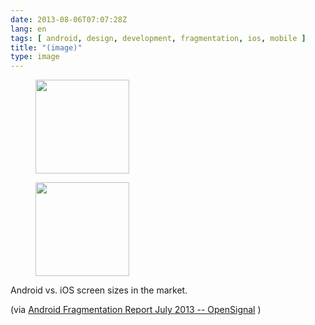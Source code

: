 ```yaml
---
date: 2013-08-06T07:07:28Z
lang: en
tags: [ android, design, development, fragmentation, ios, mobile ]
title: "(image)"
type: image
---
```


<figure>
<a
href="https://hugo.ferreira.cc/android-vs-ios-screen-sizes-in-the-market-via/attachment/402/"
rel="attachment"><img
src="/wp-content/uploads/2013/08/tumblr_mr4446vkzE1qz82meo1_540-150x150.png"
width="150" height="150" /></a></figure>

<figure>
<a
href="https://hugo.ferreira.cc/android-vs-ios-screen-sizes-in-the-market-via/attachment/403/"
rel="attachment"><img
src="/wp-content/uploads/2013/08/tumblr_mr4446vkzE1qz82meo2_500-150x150.png"
width="150" height="150" /></a></figure>

Android vs. iOS screen sizes in the market.

(via [Android Fragmentation Report July 2013 --
OpenSignal](http://opensignal.com/reports/fragmentation-2013/) )

